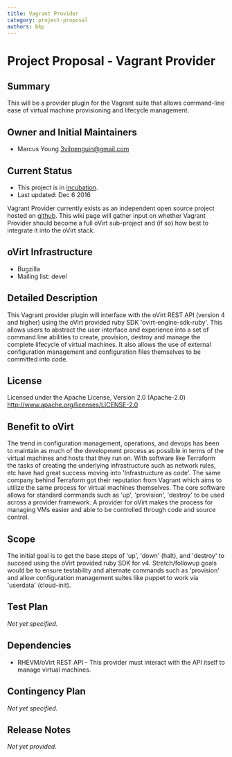 ```yaml
---
title: Vagrant Provider
category: project-proposal
authors: bkp
---
```


# Project Proposal - Vagrant Provider

## Summary

This will be a provider plugin for the Vagrant suite that allows command-line ease of virtual machine provisioning and lifecycle management.

## Owner and Initial Maintainers

* Marcus Young <3vilpenguin@gmail.com>

## Current Status

*   This project is in [incubation](/governance/adding-a-subproject/).
*   Last updated: Dec 6 2016

Vagrant Provider currently exists as an independent open source project hosted on [github](https://github.com/myoung34/vagrant-ovirt4). This wiki page will gather input on whether Vagrant Provider should become a full oVirt sub-project and (if so) how best to integrate it into the oVirt stack.

## oVirt Infrastructure

*   Bugzilla
*   Mailing list: devel

## Detailed Description

This Vagrant provider plugin will interface with the oVirt REST API (version 4 and higher) using the oVirt provided ruby SDK 'ovirt-engine-sdk-ruby'. This allows users to abstract the user interface and experience into a set of command line abilities to
create, provision, destroy and manage the complete lifecycle of virtual machines. It also allows the use of external configuration
management and configuration files themselves to be committed into code.

## License

Licensed under the Apache License, Version 2.0 (Apache-2.0) <http://www.apache.org/licenses/LICENSE-2.0>

## Benefit to oVirt

The trend in configuration management, operations, and devops has been to maintain as much of the development process as possible in terms of the virtual machines and hosts that they run on. With software like Terraform the tasks of creating the underlying infrastructure such as network rules, etc have had great success moving into 'Infrastructure as code'. The same company behind Terraform got their reputation from Vagrant which aims to utilize the same process for virtual machines themselves. The core software allows for standard commands such as
'up', 'provision', 'destroy' to be used across a provider framework. A provider for oVirt makes the process for managing VMs easier and able to be controlled through code and source control.

## Scope

The initial goal is to get the base steps of 'up', 'down' (halt), and 'destroy' to succeed using the oVirt provided ruby SDK for v4.
Stretch/followup goals would be to ensure testability and alternate commands such as 'provision' and allow configuration management suites
like puppet to work via 'userdata' (cloud-init).

## Test Plan

*Not yet specified.*

## Dependencies

*   RHEVM/oVirt REST API - This provider must interact with the API itself to manage virtual machines.

## Contingency Plan

*Not yet specified.*

## Release Notes

*Not yet provided.*
